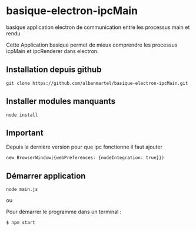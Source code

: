 # basique-electron-ipcMain
basique application electron de communication entre les processus main et rendu

Cette Application basique permet de mieux comprendre les processus icpMain et ipcRenderer dans electron.

## Installation depuis github

```terminal
git clone https://github.com/albanmartel/basique-electron-ipcMain.git
```
## Installer modules manquants

```terminal
node install
```

## Important

Depuis la dernière version pour que ipc fonctionne il faut ajouter

```terminal
new BrowserWindow({webPreferences: {nodeIntegration: true}})
```


## Démarrer application

```terminal
node main.js
```
ou

Pour démarrer le programme
dans un terminal :
```terminal
$ npm start
```

